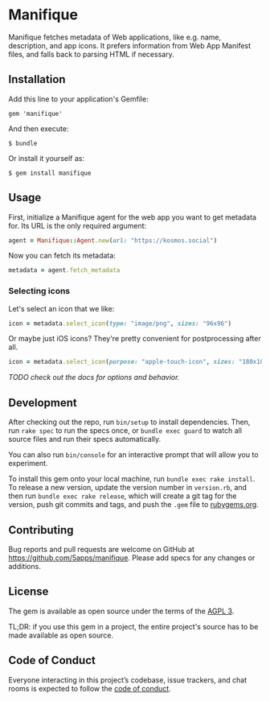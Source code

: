 # Manifique

Manifique fetches metadata of Web applications, like e.g. name, description,
and app icons. It prefers information from Web App Manifest files, and falls
back to parsing HTML if necessary.

## Installation

Add this line to your application's Gemfile:

    gem 'manifique'

And then execute:

    $ bundle

Or install it yourself as:

    $ gem install manifique

## Usage

First, initialize a Manifique agent for the web app you want to get metadata
for. Its URL is the only required argument:

```ruby
agent = Manifique::Agent.new(url: "https://kosmos.social")
```

Now you can fetch its metadata:

```ruby
metadata = agent.fetch_metadata
```

### Selecting icons

Let's select an icon that we like:

```ruby
icon = metadata.select_icon(type: "image/png", sizes: "96x96")
```

Or maybe just iOS icons? They're pretty convenient for postprocessing after all.

```ruby
icon = metadata.select_icon(purpose: "apple-touch-icon", sizes: "180x180")
```

_TODO check out the docs for options and behavior._

## Development

After checking out the repo, run `bin/setup` to install dependencies. Then, run
`rake spec` to run the specs once, or `bundle exec guard` to watch all source
files and run their specs automatically.

You can also run `bin/console` for an interactive prompt that will allow you to
experiment.

To install this gem onto your local machine, run `bundle exec rake install`. To
release a new version, update the version number in `version.rb`, and then run
`bundle exec rake release`, which will create a git tag for the version, push
git commits and tags, and push the `.gem` file to
[rubygems.org](https://rubygems.org).

## Contributing

Bug reports and pull requests are welcome on GitHub at
https://github.com/5apps/manifique. Please add specs for any changes or
additions.

## License

The gem is available as open source under the terms of the [AGPL
3](https://opensource.org/licenses/AGPL-3.0).

TL;DR: if you use this gem in a project, the entire project's source has to be
made available as open source.

## Code of Conduct

Everyone interacting in this project’s codebase, issue trackers, and chat
rooms is expected to follow the [code of
conduct](https://github.com/skddc/manifique/blob/master/CODE_OF_CONDUCT.md).
